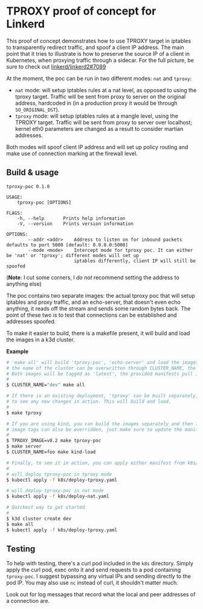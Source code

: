 # TPROXY proof of concept for Linkerd

This proof of concept demonstrates how to use TPROXY target in iptables to
transparently redirect traffic, and spoof a client IP address. The main point
that it tries to illustrate is how to preserve the source IP of a client in
Kubernetes, when proxying traffic through a sidecar. For the full picture,
be sure to check out [linkerd/linkerd2#7089](https://github.com/linkerd/linkerd2/issues/7089)

At the moment, the poc can be run in two different modes: `nat` and `tproxy`:

- `nat` mode: will setup iptables rules at a nat level, as opposed to using the
  tproxy target. Traffic will be sent from proxy to server on the original
  address, hardcoded in (in a production proxy it would be through
  `SO_ORIGINAL_DST`).
- `tproxy` mode: will setup iptables rules at a mangle level, using the TPROXY
  target. Traffic will be sent from proxy to server over localhost; kernel eth0
  parameters are changed as a result to consider martian addresses.

Both modes will spoof client IP address and will set up policy routing and
make use of connection marking at the firewall level.

## Build & usage

```
tproxy-poc 0.1.0

USAGE:
    tproxy-poc [OPTIONS]

FLAGS:
    -h, --help       Prints help information
    -V, --version    Prints version information

OPTIONS:
        --addr <addr>    Address to listen on for inbound packets defaults to port 5000 [default: 0.0.0.0:5000]
        --mode <mode>    Intercept mode for tproxy poc. It can either be 'nat' or 'tproxy'; different modes will set up
                         iptables differently, client IP will still be spoofed

```

(**Note**: I cut some corners, I _do not_ recommend setting the address to anything else)

The poc contains two separate images: the actual tproxy poc that will setup
iptables and proxy traffic, and an echo-server, that doesn't even echo
anything, it reads off the stream and sends some random bytes back. The point
of these two is to test that connections can be established and addresses
spoofed.

To make it easier to build, there is a makefile present, it will build and load
the images in a k3d cluster.

**Example**
```bash
# 'make all' will build 'tproxy-poc', 'echo-server' and load the images in a k3d cluster.
# the name of the cluster can be overwritten through CLUSTER_NAME, the default is 'dev'.
# Both images will be tagged as 'latest', the provided manifests pull in the latest image.
#
$ CLUSTER_NAME="dev" make all

# If there is an existing deployment, 'tproxy' can be built separately, if you want
# to see any new changes in action. This will build and load.
#
$ make tproxy

# If you are using kind, you can build the images separately and then load them in.
# image tags can also be overridden, just make sure to update the manifests.
#
$ TPROXY_IMAGE=v0.2 make tproxy-poc
$ make server
$ CLUSTER_NAME=foo make kind-load

# Finally, to see it in action, you can apply either manifest from k8s/deploy
#
# will deploy tproxy-poc in tproxy mode
$ kubectl apply -f k8s/deploy-tproxy.yaml

# will deploy tproxy-poc in nat mode
$ kubectl apply -f k8s/deploy-nat.yaml

# Quickest way to get started
# 
$ k3d cluster create dev
$ make all
$ kubectl apply -f k8s/deploy-tproxy.yaml
```

## Testing

To help with testing, there's a curl pod included in the `k8s` directory.
Simply apply the curl pod, exec onto it and send requests to a pod containing
`tproxy-poc`. I suggest bypassing any virtual IPs and sending directly to the
pod IP. You may also use `nc` instead of curl, it shouldn't matter much.

Look out for log messages that record what the local and peer addresses of a
connection are.
